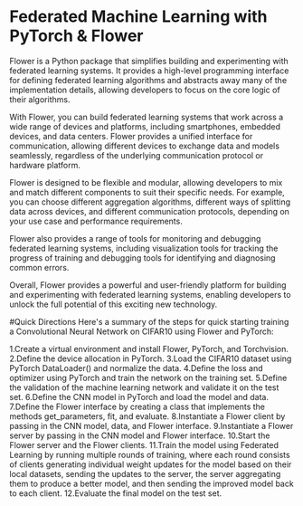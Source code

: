 # Federated Machine Learning with PyTorch & Flower

Flower is a Python package that simplifies building and experimenting with federated learning systems. It provides a high-level programming interface for defining federated learning algorithms and abstracts away many of the implementation details, allowing developers to focus on the core logic of their algorithms.

With Flower, you can build federated learning systems that work across a wide range of devices and platforms, including smartphones, embedded devices, and data centers. Flower provides a unified interface for communication, allowing different devices to exchange data and models seamlessly, regardless of the underlying communication protocol or hardware platform.

Flower is designed to be flexible and modular, allowing developers to mix and match different components to suit their specific needs. For example, you can choose different aggregation algorithms, different ways of splitting data across devices, and different communication protocols, depending on your use case and performance requirements.

Flower also provides a range of tools for monitoring and debugging federated learning systems, including visualization tools for tracking the progress of training and debugging tools for identifying and diagnosing common errors.

Overall, Flower provides a powerful and user-friendly platform for building and experimenting with federated learning systems, enabling developers to unlock the full potential of this exciting new technology.

#Quick Directions
Here's a summary of the steps for quick starting training a Convolutional Neural Network on CIFAR10 using Flower and PyTorch:

1.Create a virtual environment and install Flower, PyTorch, and Torchvision.
2.Define the device allocation in PyTorch.
3.Load the CIFAR10 dataset using PyTorch DataLoader() and normalize the data.
4.Define the loss and optimizer using PyTorch and train the network on the training set.
5.Define the validation of the machine learning network and validate it on the test set.
6.Define the CNN model in PyTorch and load the model and data.
7.Define the Flower interface by creating a class that implements the methods get_parameters, fit, and evaluate.
8.Instantiate a Flower client by passing in the CNN model, data, and Flower interface.
9.Instantiate a Flower server by passing in the CNN model and Flower interface.
10.Start the Flower server and the Flower clients.
11.Train the model using Federated Learning by running multiple rounds of training, where each round consists of clients generating individual weight updates for the model based on their local datasets, sending the updates to the server, the server aggregating them to produce a better model, and then sending the improved model back to each client.
12.Evaluate the final model on the test set.

